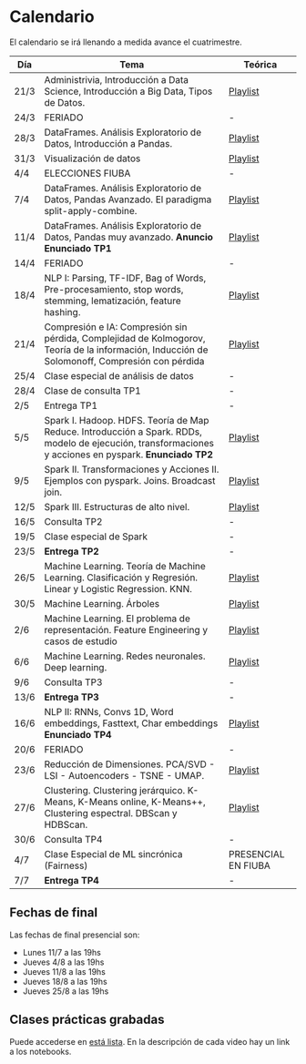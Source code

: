 # Calendario

El calendario se irá llenando a medida avance el cuatrimestre.

| Día | Tema | Teórica |
|-----|------|---------|
|  21/3   |   Administrivia, Introducción a Data Science, Introducción a Big Data, Tipos de Datos.   |    [Playlist](https://www.youtube.com/playlist?list=PLeo_qKwGPZYevnuxYBfrvQ32zJJE2--Y4)     |
|  24/3   |  FERIADO |   -  |
|  28/3   |   DataFrames. Análisis Exploratorio de Datos, Introducción a Pandas.   |    [Playlist](https://www.youtube.com/playlist?list=PLeo_qKwGPZYcRxxR-GNmBcLbujTieWpQQ)     |
|  31/3   |   Visualización de datos   |    [Playlist](https://www.youtube.com/playlist?list=PLeo_qKwGPZYf-OzcYqlPIJdU1AHQYb3Ga)     |
|  4/4   |   ELECCIONES FIUBA   |    -     |
|  7/4   |   DataFrames. Análisis Exploratorio de Datos, Pandas Avanzado. El paradigma split-apply-combine.   |    [Playlist](https://www.youtube.com/playlist?list=PLeo_qKwGPZYf9d23qU6_t6hl7ufyfclyW)     |
|  11/4   |   DataFrames. Análisis Exploratorio de Datos, Pandas muy avanzado. **Anuncio Enunciado TP1**   |    [Playlist](https://www.youtube.com/playlist?list=PLeo_qKwGPZYeu0ToyqSvq4fmUBrmRTkCp)     |
|  14/4   |   FERIADO   |    -     |
|  18/4   |   NLP I: Parsing, TF-IDF, Bag of Words, Pre-procesamiento, stop words, stemming, lematización, feature hashing.   |    [Playlist](https://www.youtube.com/playlist?list=PLeo_qKwGPZYfkL8tu3Mg3_5xb1UYGvjWH)     |
|  21/4   |   Compresión e IA: Compresión sin pérdida, Complejidad de Kolmogorov, Teoría de la información, Inducción de Solomonoff, Compresión con pérdida   |    [Playlist](https://www.youtube.com/playlist?list=PLeo_qKwGPZYfKGWLlVG8J86OzRgJ8NLcJ)     |
|  25/4   |   Clase especial de análisis de datos   |  -   |
|  28/4   |   Clase de consulta TP1  |  -   |
|  2/5   |   Entrega TP1  |  -   |
|  5/5   |   Spark I. Hadoop. HDFS. Teoría de Map Reduce. Introducción a Spark. RDDs, modelo de ejecución, transformaciones y acciones en pyspark. **Enunciado TP2**   |    [Playlist](https://www.youtube.com/playlist?list=PLeo_qKwGPZYck1nRMGJFeWIN2W5IrxoLO)     |
|  9/5   |   Spark II. Transformaciones y Acciones II. Ejemplos con pyspark. Joins. Broadcast join.   |    [Playlist](https://www.youtube.com/playlist?list=PLeo_qKwGPZYeu_JRN8eQgzJUfaXUrhsk2)     |
|  12/5   |   Spark III. Estructuras de alto nivel.   |    [Playlist](https://www.youtube.com/playlist?list=PLeo_qKwGPZYfTqNkt7zS8fAqf3-_IQlkd)     |
|  16/5   |  Consulta TP2   |    -     |
|  19/5   |   Clase especial de Spark  |    -     |
|  23/5   |   **Entrega TP2**  |    -     |
|  26/5   |   Machine Learning. Teoría de Machine Learning. Clasificación y Regresión. Linear y Logistic Regression. KNN.  |    [Playlist](https://www.youtube.com/playlist?list=PLeo_qKwGPZYesnp_BG0RejQCfHnlthj-5)     |
|  30/5   |   Machine Learning. Árboles  |    [Playlist](https://www.youtube.com/playlist?list=PLeo_qKwGPZYeJQb-M1nE_cnj43uOKZtf2)     |
|  2/6   |   Machine Learning. El problema de representación. Feature Engineering y casos de estudio  |    [Playlist](https://www.youtube.com/playlist?list=PLeo_qKwGPZYf9JstrrlXBf_SSg66aEJQk)     |
|  6/6   |   Machine Learning. Redes neuronales. Deep learning.  |    [Playlist](https://www.youtube.com/playlist?list=PLeo_qKwGPZYeMhP2KGFWFHNDesRCyRB5j)    |
|  9/6   |   Consulta TP3  |   -    |
|  13/6   |   **Entrega TP3**  |   -    |
|  16/6   |   NLP II: RNNs, Convs 1D, Word embeddings, Fasttext, Char embeddings  **Enunciado TP4**|   [Playlist](https://www.youtube.com/playlist?list=PLeo_qKwGPZYc3ZKiKx5GJVHc1Qwsejgmx)    |
|  20/6   |   FERIADO  |   -    |
|  23/6   |   Reducción de Dimensiones. PCA/SVD - LSI - Autoencoders - TSNE - UMAP.  |   [Playlist](https://www.youtube.com/playlist?list=PLeo_qKwGPZYeTvoYdNOR9alvMUMfwq-1Z)    |
|  27/6   |   Clustering. Clustering jerárquico. K-Means, K-Means online, K-Means++, Clustering espectral. DBScan y HDBScan.  |   [Playlist](https://www.youtube.com/playlist?list=PLeo_qKwGPZYd6IYbQsMwPSIbDNGsuqByW)    |
|  30/6   |   Consulta TP4  |   -    |
|  4/7   |   Clase Especial de ML sincrónica (Fairness) |   PRESENCIAL EN FIUBA    |
|  7/7   |   **Entrega TP4** |   -    |


## Fechas de final

Las fechas de final presencial son:

* Lunes 11/7 a las 19hs
* Jueves 4/8 a las 19hs
* Jueves 11/8 a las 19hs
* Jueves 18/8 a las 19hs
* Jueves 25/8 a las 19hs

## Clases prácticas grabadas

Puede accederse en [está lista](https://www.youtube.com/playlist?list=PLeo_qKwGPZYeB9qae9WrNIfwD-0cPTeoq). En la descripción de cada video hay un link a los notebooks.
